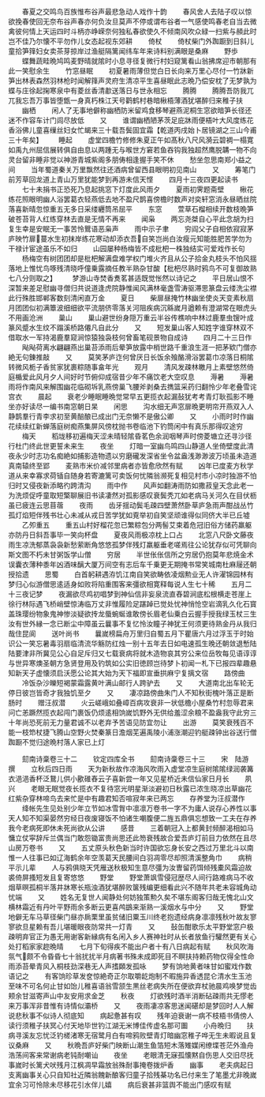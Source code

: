 <!-- { "loadSidebar": true } -->
　　春夏之交鸣鸟百族惟布谷声最悲急动人戏作十韵
　　春风舍人去陆子叹以惊欲挽春使回无奈布谷声春亦何负汝旦莫声不停或谓布谷者一气感使鸣春老自当去微禽彼何情上天运四时斗柄亦峥嵘奈何独私春欲使久不倾南风吹众緑一扫紫与頳此时岂不佳乃尔懐不平勿作儿女态起视东郊耕
　　倚杖
　　倚杖柴门外踟蹰到日斜儿童拾笋箨妇女卖茶芽掠岸过渔艇隔篱闻纬车年来诗料别满眼是桑麻
　　野歩
　　蝶舞蔬畦晩鸠鸣麦野晴就隂时小息寻径复微行村妇窥篱看山翁拂席迎市朝那有此一笑慰余生
　　竹窓昼眠
　　初夏暑雨薄但觉白日长向来万里心尽付一竹牀新笋出林表森然羽林枪时闻解箨声灵府生清凉平生喜昼眠此志晩乃偿安枕了无梦孰为蝶与庄徐起掬寒泉中有菱丝香清歗送落日与世永相忘
　　腾腾
　　腾腾吾防我兀兀我忘吾万事皆堕甑一身真朽株江天号鹳鹤村巷暗楸梧薄酒犹堪醉归来稚子扶
　　幽栖
　　闲人了无事地僻称幽栖防米留鸡食移琴避燕泥桐生窓欲暗笋长径还迷不作容车计门闾尽放低
　　又
　　谁谓幽栖陋茅茨足庇牀雨便梧叶大风度练花香浴佛儿童喜缫丝妇女忙朅来三十载吾鬓固宜霜【乾道丙戌始卜居镜湖之三山今甫三十年矣】
　　睡起
　　虚堂四檐竹修修朱夏正午如髙秋八尺风漪云碧裯一榻寛如禹九州屈信展转俱自由息以两踵无与喉世方窘若鱼吞钩我独超然鹰脱韝一物不向灵台留非睡非觉以神游青城紫阁多朋俦相逢握手笑不休
　　愁坐忽思南郑小益之间
　　当年蜀道秦关万里飘然往还酒病曾留西县眼明初见南山
　　又
　　筹笔门前芳草回龙道上青山万里犹能梦到再游未信天悭
　　四月十三夜四更起读书
　　七十未捐书正恐死乃息起挑窓下灯度此风雨夕
　　夏雨初霁题斋壁
　　楸花练花照眼明幽人浴罢葛衣轻燕低去地不盈尺鹊喜傍檐时数声对奕轩窓消永昼晒丝院落喜新晴忽惊重五无多日采缕纒筒吊屈平
　　东窓
　　萱草石榴相续开数枝晩笋破苍苔背人红练穿林去直是无情不再来
　　闻枭
　　两忘尧桀自心平此念胡为扫复生幸是安眠无一事苦怜鸎语恶枭声
　　雨中示子聿
　　穷阎父子自相依寂寂茅庐映竹扉蔓水生初抹岸练花寒动却添衣吾自笑岂尚白汝瘦元知能胜肥苦学勿为干禄计宦途虽乐不如归
　　山园屡种杨梅皆不成枇杷一株独结实可爱戏作长句
　　杨梅空有树团团却是枇杷解满盘难学权门堆火齐且从公子拾金丸枝头不怕风揺落地上惟忧鸟啄残清晓呼僮乗露摘任教半熟杂甘酸【枇杷尽熟时鸦鸟不可复御故熟七八分则取之】
　　梦游山寺焚香煑茗甚适既觉怅然以诗记之
　　平日居山恨不深暂来差足慰幽寻僧归共说道逢虎院静惟闻风满林毫盏雪涛驱滞思篆盘云缕洗尘襟此行殊胜邯郸客数刻清闲直万金
　　夏日
　　柴扉昼掩竹林幽坐使炎天变素秋扇月团团似初满簟波细细欲平流朋侪零落关河阻疾病沉緜嵗月遒赖有澄湖常在眼虎头不用画沧洲
　　巢山
　　巢山避世纷身隠万重云半谷传樵响中林过鹿羣虫锼叶成篆风蹙水生纹不蹋溪桥路僊凡自此分
　　又
　　短发巢山客人知姓字谁穿林双不借取水一军持渴鹿羣窥涧惊猿独袅枝何曾畜笔砚景物自成诗
　　四月二十三日作
　　飐飐荷离水翩翩燕出巢苔添雨后晕笋放露中梢世路千重浪生涯一把茅欵门僧亦絶无句錬推敲
　　又
　　莫笑茅庐迮何曾厌日长饭余飱酪滑浴罢葛巾凉落日桐隂转微风栀子香贫家犹裹粽随事畣年光
　　观月
　　清风发疎林皦月上素壁悠然倚庭楯爱此风月夕人间好时节俯仰成宿昔少年不痛饮老大空叹息
　　溽暑
　　溽暑雨将作南风来解围幽花临砌坼乳燕傍巢飞腰斧剥桑去擕篮采药归翻怜少年老叠雪诧宫衣
　　晨起
　　衰老少睡眠睡晩觉常早五更揽衣起漏鼔犹考考青灯耿孤影不睡坐亦好读尽一编书南窓朝日杲
　　闲思
　　沟水细无声窓扉晩更明帘开燕双入人静鹊羣行青李求初至黄醅酿已成出门无奈懒不是傲公卿
　　又
　　小雨时时作幽花续续红新蝉落庭树痴燕集屏风傍枕抛书卷临池下钓筒闲中有真乐那得叹途穷
　　梅天
　　稻垅移初遍梅天涩未晴轻隂昏茗色余润咽琴声时傍菱塘立还寻沙径行杜门终此世更誓未来生
　　夜坐
　　灯暗一室幽鸟鸣四山静道人坐倚壁度此清夜永少时志功名痴絶如捕影造物遗以穷磨礲发深省坐令盆盎浅渺渺波万顷虽未造道真南辕终至郢
　　麦熟市米价减邻里病者亦皆愈欣然有赋
　　凶年已度麦方秋学道从来幸寡求荷锸自随身若寄漉篱可卖饭何忧隣翁濒死复相见村市小凉时独游不怕归时又侵夜新添略彴跨清沟
　　雨中作
　　风声如翻涛雨防如撒菽皇天念此老一为洗烦促呼童取短檠聊展旧书读凄然对孤影感叹衰鬓秃兀如老病马关河久在目伏枥虽已疲连云思苜蓿
　　夜雨
　　齿牙揺动鬓毛疎四壁萧然卧草庐急雨声酣战丛竹孤灯焰短伴残书壮心未减从戎日苦学犹如覔举初自笑坚顽谁得似同侪大半已丘墟
　　乙夘重五
　　重五山村好榴花忽已繁粽包分两髻艾束着危冠旧俗方储药羸躯亦防丹日斜吾事毕一笑向杯盘
　　夏夜风雨极凉枕上口占
　　北窓八尺卧文藤夜雨生凉洗郁蒸袅袅新愁萦断角悠悠孤梦伴残灯羸躯垂老嗟焉往公论犹存似可凭聊向斯文图不朽未甘粥饭学山僧
　　穷居
　　半世伥伥信所之穷居仍抱莫年悲焼金术误囊衣薄种黍年凶酒味醨大厦万间空有志后车千乗更无期掩书常笑城南杜麻屦还朝授拾遗
　　思蜀
　　白首躬耕遇洊饥江南自笑欲畴依凌烟勲业无人许濯锦园林有梦归心似游僧思逺适身如败将陷重围客来彊欲相寛释每说人生七十稀
　　五月二十三夜记梦
　　夜漏欲尽鸡初唱梦到神仙信非妄泉流直舂碧涧底松根横走苍崖上徐行林际遇飞桥峭壁惊涛临万丈非惟履险足踸踔已觉处忧神悄怆空岩滴乳久化石寳盖珠璎纷物象鬼神惨淡疑欲抟龙蜃蜿蜒谁敢傍长眉老仙乗白云握手授我绿玉杖三生汝有世外縁一念已断尘中障虽云曩事不复忆怜汝瞳子神犹王何须更待熟金丹从我归哉住昆阆
　　送叶尚书
　　曩嵗榜扁舟万里归自蜀五月下瞿唐六月过浮玉于时始识公一笑忘暑毒羽扇临清流华觞防红烛一别十五年去日如电速孤生晚还朝敛退慙陆陆要津非所冀见公心自足斥归又七载衰病将就木造物哀其穷公来位岳牧每见语谆谆与世异寒燠圣朝方急贤登用及钓筑如公实旧徳顾岂待梦卜初闻一札下已报四辈趣悬知新天子虚懐须启沃愿公论其大始为天下福即宣垂拱麻宁复摛文宿
　　路傍曲
　　冷饭杂沙皪短褐蒙霜露黄叶满山邮行人跨驴去
　　又
　　大道南北出车轮无停日彼岂皆奇才我独饥至夕
　　又
　　凄凉路傍曲朱门人不知秋街槐叶落正是断肠时
　　赠汪叔潜
　　火云嵯峨如叠嶂百病攻衰非一状低檐小屋桑竹村忽辱君来问亡恙蹶然揽衣起闯门裹饭仍烦逺相饷嵗饥野外无供给羞涩余粮不盈盎我守此穷三十年尚恐死前无力量君诚不以老弃予苦语见防宜勿让
　　出游
　　莫笑衰残百不能一枝笻杖捷飞腾山空野火焚秦篆日澹烟芜遍禹陵小浦涨潮迎钓艇疎钟出谷送行僧踟蹰不觉归途晩村落人家已上灯















　　劎南诗稾卷三十二
　　钦定四库全书
　　劎南诗稾卷三十三
　　宋　陆游　撰
　　立秋后四日雨
　　天为新秋故作凉海风吹雨入虚堂凉生庭树隂隂绿润袭篝衣浥浥香杯泛鵞儿供小歠碓舂云子喜新尝一年又见星桥近未信仙家日月长
　　夙兴
　　老眼无眠觉夜长揽衣不复待窓光明星渐淡避初日秋露已浓生晓凉出草幽花红紫杂穿林啼鸟去来忙是中有趣君知否喧寂年来已两忘
　　存养堂为汪叔潜作
　　绛帐先生见处别少年立节如冰雪胷中凛凛万卷书一字不为庸人说存心养性以事天人知不知渠晏然穷经日夜废寝饭不怕诸生嘲腹便二旌五鼎俱忘想致一工夫在存养我今老病死即休未死尚欲从公讲
　　感昔
　　三着朝冠入上都黄封频醉渴相如马慵立仗寜辞斥兰偶当门敢怨锄富贵尚思还此笏衰残故合爱吾庐灯前目力依然在且尽山房万卷书
　　又
　　五丈原头秋色新当时许国欲忘身长安之西过万里北斗以南惟一人往事已如辽海鹤余年空羡葛天民腰间白羽凋零尽却照清溪整角巾
　　病稍平示儿辈
　　人与鸦俱晓天凭雁送秋极知生意尽彊为汝曺留药饵倾残橐风霜迫故裘倚屏搔短发且复寄悠悠
　　野堂
　　野堂萧飒雪侵冠歴尽人间行路难病马不收烟草暝孤桐半落井牀寒长瓶浊酒犹堪醉败箧残编更细看此兴不随年共老未容城角动忧端
　　又
　　姓名无复世人闻静处何妨独策勲久矣不堪东阁客归哉无愧北山文横林霜近有丹叶平野雨余多断云更喜鸬鷀来渐熟一溪烟水与中分
　　又
　　野堂地僻无车马草径柴门昼亦扄栗里虽贫储旧粟玉川终老抱遗经病身凛凛残秋叶故友寥寥欲旦星赖有吾儿堪暖眼夜防常共一灯青
　　又
　　鼔缶酣歌乐太平野堂窓户极疎明弃官正为愚无用谢客新縁病有名闲入乡人赛神社时从长者放鱼行驩然更有关心处打稻家家趂晩晴
　　七月下旬得疾不能出户者十有八日病起有赋
　　秋风吹海氛气颇不令昏昏七十翁扰扰半月病著书殊未成即死目不瞑扶持赖药物仅得全性命雨添苔晕青风入桐枝劲深巷无人声搘頥发孤咏
　　梦有饷地黄者味甘如蜜戏作数语记之
　　有客饷珍草发奁惊絶奇正尔取嚼龁炮制不暇施异香透昆仑清水生玉池至味不可名何止甘如饴儿稚喜语翁雪颔生黒丝老病失所在便欲弃杖驰晨鸡唤梦觉齿颊余甘滋寄声山中友安用求金芝
　　秋夜
　　灯欲残时酒半消断砧疎雨共无憀老来万事浑非昔惟有诗情似灞桥
　　又
　　夜雨凄凉客思迷闻碪却是梦回时人人解说悲秋事不似诗人彻底知
　　病起惫甚有叹
　　残年迫衰谢一病不枝梧书倩傍人读行须稚子扶冥心付天地毕世钓江湖无米博佳传虚名那可圗
　　小舟晩归
　　扶病寻溪友忘忧泛钓槎渚寒无宿鹭月白有啼鸦败壁青灯暗幽窓稚子哗无生未暇说且复议桑麻
　　又
　　秋晩吾庐好柴门映断山潮生鱼箔短木落雉媒闲缭堞苍茫外渔舟浩荡间客来常谢病老钝耐嘲讪
　　夜坐
　　老眼清无寐孤懐黙自伤思人交旧尽抚事嵗时长篱犬吠残月江枫凋早霜放翁殊耐事掩卷拨炉香
　　幽事
　　老夫病起日支离幽事关心只自知社近隣翁餽新酿客归童子拾残棊功名已付来生了笔墨尤非晚嵗宜余习可怜除未尽移花引水伴儿嬉
　　病后衰甚非篮舆不能出门感叹有赋
